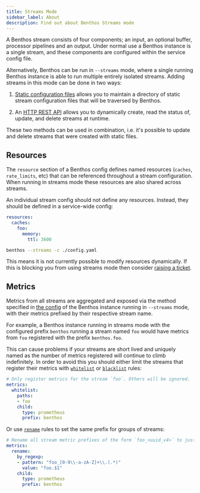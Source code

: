 ```yaml
---
title: Streams Mode
sidebar_label: About
description: Find out about Benthos Streams mode
---
```


A Benthos stream consists of four components; an input, an optional buffer,
processor pipelines and an output. Under normal use a Benthos instance is a
single stream, and these components are configured within the service config
file.

Alternatively, Benthos can be run in `--streams` mode, where a single running
Benthos instance is able to run multiple entirely isolated streams. Adding
streams in this mode can be done in two ways:

1. [Static configuration files][static-files] allows you to maintain a directory
   of static stream configuration files that will be traversed by Benthos.

2. An [HTTP REST API][rest-api] allows you to dynamically create, read the
   status of, update, and delete streams at runtime.

These two methods can be used in combination, i.e. it's possible to update and
delete streams that were created with static files.

## Resources

The `resource` section of a Benthos config defines named resources (`caches`,
`rate_limits`, etc) that can be referenced throughout a stream configuration.
When running in streams mode these resources are also shared across streams.

An individual stream config should not define any resources. Instead, they
should be defined in a service-wide config:

```yaml
resources:
  caches:
    foo:
      memory:
        ttl: 3600
```

```sh
benthos --streams -c ./config.yaml
```

This means it is not currently possible to modify resources dynamically. If this
is blocking you from using streams mode then consider
[raising a ticket](https://github.com/Jeffail/benthos/issues).

## Metrics

Metrics from all streams are aggregated and exposed via the method specified in
[the config][metrics] of the Benthos instance running in `--streams` mode, with
their metrics prefixed by their respective stream name.

For example, a Benthos instance running in streams mode with the configured
prefix `benthos` running a stream named `foo` would have metrics from `foo`
registered with the prefix `benthos.foo`.

This can cause problems if your streams are short lived and uniquely named as
the number of metrics registered will continue to climb indefinitely. In order
to avoid this you should either limit the streams that register their metrics
with [`whitelist`][whitelist] or [`blacklist`][blacklist] rules:

``` yaml
# Only register metrics for the stream `foo`. Others will be ignored.
metrics:
  whitelist:
    paths:
    - foo
    child:
      type: prometheus
      prefix: benthos
```

Or use [`rename`][rename] rules to set the same prefix for groups of streams:

``` yaml
# Rename all stream metric prefixes of the form `foo_<uuid_v4>` to just `foo`.
metrics:
  rename:
    by_regexp:
    - pattern: "foo_[0-9\\-a-zA-Z]+\\.(.*)"
      value: "foo.$1"
    child:
      type: prometheus
      prefix: benthos
```

[static-files]: /docs/guides/streams_mode/using_config_files
[rest-api]: /docs/guides/streams_mode/using_rest_api
[metrics]: /docs/components/metrics/about
[whitelist]: /docs/components/metrics/whitelist
[blacklist]: /docs/components/metrics/blacklist
[rename]: /docs/components/metrics/rename
